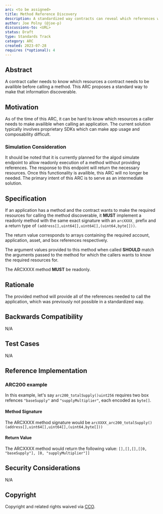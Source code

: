 ```yaml
---
arc: <to be assigned>
title: Method Reference Discovery
description: A standardized way contracts can reveal which references will be needed to call a specific method
author: Joe Polny (@joe-p)
discussions-to: <URL>
status: Draft
type: Standards Track
category: ARC
created: 2023-07-28
requires (*optional): 4
--- 
```


## Abstract
A contract caller needs to know which resources a contract needs to be availible before calling a method. This ARC proposes a standard way to make that information discoverable.

## Motivation
As of the time of this ARC, it can be hard to know which resources a caller needs to make availible when calling an application. The current solution typically involves proprietary SDKs which can make app usage and composability difficult.

### Simulation Consideration

It should be noted that it is currently planned for the algod simulate endpoint to allow readonly execution of a method without providing references. The response to this endpoint will return the necessary resources. Once this functionality is availible, this ARC will no longer be needed. The primary intent of this ARC is to serve as an intermediate solution.

## Specification
If an application has a method and the contract wants to make the required resources for calling the method discoverable, it **MUST** implement a readonly method with the same exact signature with an `arcXXXX_` prefix and a return type of `(address[],uint64[],uint64[],(uint64,byte[]))`. 

The return value corresponds to arrays containing the required account, application, asset, and box references respectively.

The argument values provided to this method when called **SHOULD** match the arguments passed to the method for which the callers wants to know the required resources for.

The ARCXXXX method **MUST** be readonly.

## Rationale
The provided method will provide all of the references needed to call the application, which was previously not possible in a standardized way.

## Backwards Compatibility
N/A

## Test Cases
N/A

## Reference Implementation

### ARC200 example

In this example, let's say `arc200_totalSupply()uint256` requires two box refences `"baseSupply"` and `"supplyMultiplier"`, each encoded as `byte[]`.

#### Method Signature

The ARCXXXX method signature would be `arcXXXX_arc200_totalSupply()(address[],uint64[],uint64[],(uint64,byte[]))`

#### Return Value

The ARCXXXX method would return the following value: `[],[],[],[[0, "baseSupply"], [0, "supplyMultiplier"]]`

## Security Considerations
N/A

## Copyright
Copyright and related rights waived via <a href="https://creativecommons.org/publicdomain/zero/1.0/">CCO</a>.
